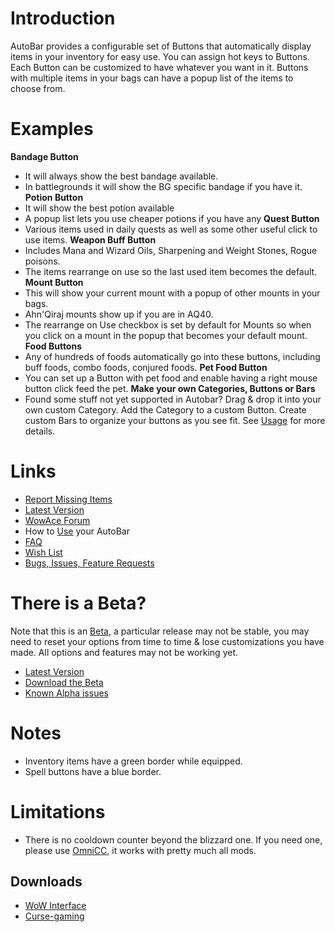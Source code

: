# Introduction #

AutoBar provides a configurable set of Buttons that automatically display items in your inventory for easy use. You can assign hot keys to Buttons. Each Button can be customized to have whatever you want in it. Buttons with multiple items in your bags can have a popup list of the items to choose from.

# Examples #

**Bandage Button**
  * It will always show the best bandage available.
  * In battlegrounds it will show the BG specific bandage if you have it.
**Potion Button**
  * It will show the best potion available
  * A popup list lets you use cheaper potions if you have any
**Quest Button**
  * Various items used in daily quests as well as some other useful click to use items.
**Weapon Buff Button**
  * Includes Mana and Wizard Oils, Sharpening and Weight Stones, Rogue poisons.
  * The items rearrange on use so the last used item becomes the default.
**Mount Button**
  * This will show your current mount with a popup of other mounts in your bags.
  * Ahn'Qiraj mounts show up if you are in AQ40.
  * The rearrange on Use checkbox is set by default for Mounts so when you click on a mount in the popup that becomes your default mount.
**Food Buttons**
  * Any of hundreds of foods automatically go into these buttons, including buff foods, combo foods, conjured foods.
**Pet Food Button**
  * You can set up a Button with pet food and enable having a right mouse button click feed the pet.
**Make your own Categories, Buttons or Bars**
  * Found some stuff not yet supported in Autobar? Drag & drop it into your own custom Category.  Add the Category to a custom Button.  Create custom Bars to organize your buttons as you see fit. See [Usage](Usage.md) for more details.

# Links #
  * [Report Missing Items](http://code.google.com/p/autobar/issues/list?q=label%3AMissingItem&can=1)
  * [Latest Version](http://files.wowace.com/cat-action-bars.html)
  * [WowAce Forum](http://www.wowace.com/forums/index.php?topic=9138.0#top)
  * How to [Use](Usage.md) your AutoBar
  * [FAQ](FAQ.md)
  * [Wish List](http://www.wowace.com/wiki/AutoBar/WishList)
  * [Bugs, Issues, Feature Requests](http://code.google.com/p/autobar/issues/list)

# There is a Beta? #
Note that this is an [Beta](Beta.md), a particular release may not be stable, you may need to reset your options from time to time & lose customizations you have made.  All options and features may not be working yet.

  * [Latest Version](http://files.wowace.com/cat-action-bars.html)
  * [Download the Beta](http://code.google.com/p/autobar/downloads/list)
  * [Known Alpha issues](Alpha.md)

# Notes #
  * Inventory items have a green border while equipped.
  * Spell buttons have a blue border.

# Limitations #
  * There is no cooldown counter beyond the blizzard one. If you need one, please use [OmniCC](http://wow-en.curse-gaming.com/downloads/details/2775/omnicc/), it works with pretty much all mods.

## Downloads ##
  * [WoW Interface](http://www.wowinterface.com/downloads/fileinfo.php?id=5502)
  * [Curse-gaming](http://wow-en.curse-gaming.com/downloads/details/3353/autobar-toadkiller/)